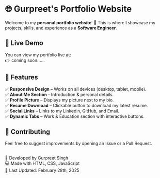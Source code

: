 # 🌐 Gurpreet's Portfolio Website

Welcome to my **personal portfolio website**! 🚀 This is where I showcase my projects, skills, and experience as a **Software Engineer**.

## 🔗 Live Demo
You can view my portfolio live at:  
👉 coming soon......


## 🚀 Features
✅ **Responsive Design** – Works on all devices (desktop, tablet, mobile).  
✅ **About Me Section** – Introduction & personal details.  
✅ **Profile Picture** – Displays my picture next to my bio.  
✅ **Resume Download** – Clickable button to download my latest resume.  
✅ **Social Links** – Links to my LinkedIn, GitHub, and Email.  
✅ **Dynamic Tabs** – Work & Education section with interactive buttons.

## 📢 Contributing
Feel free to suggest improvements by opening an Issue or a Pull Request.<br/><br/>


🚀 Developed by Gurpreet Singh<br/>
💻 Made with HTML, CSS, JavaScript<br/>
📅 Last Updated: February 28th, 2025
